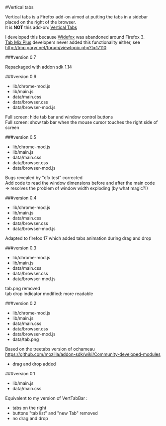 #Vertical tabs

Vertical tabs is a Firefox add-on aimed at putting the tabs in a sidebar placed on the right of the browser.  
It is __NOT__ this add-on: [Vertical Tabs](https://addons.mozilla.org/en-Us/firefox/addon/vertical-tabs/)

I developed this because [Widefox](https://sites.google.com/site/jrweare/browser2.0) was abandoned around Firefox 3.  
[Tab Mix Plus](https://addons.mozilla.org/en-US/firefox/addon/tab-mix-plus/) developers never added this functionality either, see http://tmp.garyr.net/forum/viewtopic.php?t=17110

###version 0.7

Repackaged with addon sdk 1.14

###version 0.6

- lib/chrome-mod.js
- lib/main.js
- data/main.css
- data/browser.css
- data/browser-mod.js

Full screen: hide tab bar and window control buttons  
Full screen: show tab bar when the mouse cursor touches the right side of screen

###version 0.5

- lib/chrome-mod.js
- lib/main.js
- data/main.css
- data/browser.css
- data/browser-mod.js

Bugs revealed by "cfx test" corrected  
Add code to read the window dimensions before and after the main code  
  => resolves the problem of window width exploding (by what magic?!)

###version 0.4

- lib/chrome-mod.js
- lib/main.js
- data/main.css
- data/browser.css
- data/browser-mod.js

Adapted to firefox 17 which added tabs animation during drag and drop

###version 0.3

- lib/chrome-mod.js
- lib/main.js
- data/main.css
- data/browser.css
- data/browser-mod.js

tab.png removed  
tab drop indicator modified: more readable

###version 0.2

- lib/chrome-mod.js
- lib/main.js
- data/main.css
- data/browser.css
- data/browser-mod.js
- data/tab.png

Based on the treetabs version of ochameau  
https://github.com/mozilla/addon-sdk/wiki/Community-developed-modules
- drag and drop added

###version 0.1

- lib/main.js
- data/main.css

Equivalent to my version of VertTabBar :
- tabs on the right
- buttons "tab list" and "new Tab" removed
- no drag and drop
